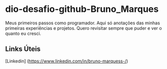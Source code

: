 # dio-desafio-github-Bruno_Marques
Meus primeiros passos como programador. Aqui só anotações das minhas primeiras experiências e projetos. Quero revisitar sempre que puder e ver o quanto eu cresci.

## Links Úteis
[Linkedin] (https://www.linkedin.com/in/bruno-marquess-/)

